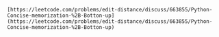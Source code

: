 
	[https://leetcode.com/problems/edit-distance/discuss/663855/Python-Concise-memorization-%2B-Botton-up](https://leetcode.com/problems/edit-distance/discuss/663855/Python-Concise-memorization-%2B-Botton-up)

